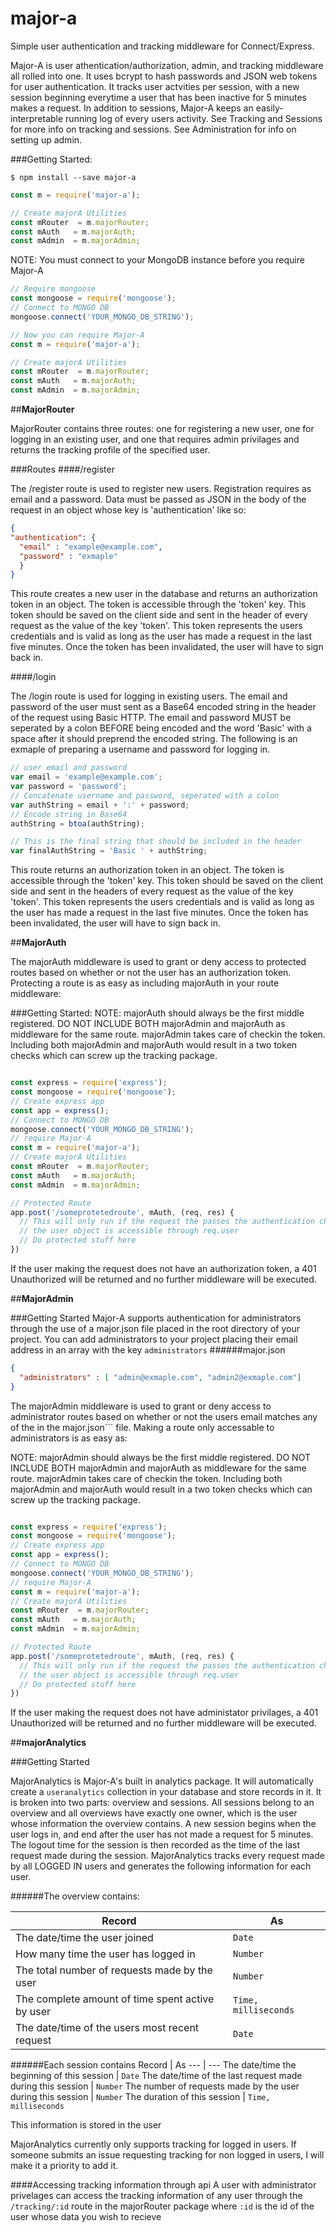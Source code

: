 # major-a

Simple user authentication and tracking middleware for Connect/Express.

Major-A is user athentication/authorization, admin, and tracking middleware all rolled into one. It uses bcrypt to hash passwords and JSON web tokens for user authentication. It tracks user actvities per session, with a new session beginning everytime a user that has been inactive for 5 minutes makes a request. In addition to sessions, Major-A keeps an easily-interpretable running log of every users activity. See Tracking and Sessions for more info on tracking and sessions. See Administration for info on setting up admin.

###Getting Started:
```
$ npm install --save major-a
```

```.js
const m = require('major-a');

// Create majorA Utilities
const mRouter  = m.majorRouter;
const mAuth   = m.majorAuth;
const mAdmin  = m.majorAdmin; 
```
NOTE: You must connect to your MongoDB instance before you require Major-A
```.js
// Require mongoose
const mongoose = require('mongoose');
// Connect to MONGO DB
mongoose.connect('YOUR_MONGO_DB_STRING');

// Now you can require Major-A
const m = require('major-a');

// Create majorA Utilities
const mRouter  = m.majorRouter;
const mAuth   = m.majorAuth;
const mAdmin  = m.majorAdmin; 
```

##**MajorRouter**

MajorRouter contains three routes: one for registering a new user, one for logging in an existing user, and one that requires admin privilages and returns the tracking profile of the specified user.

###Routes
####/register

The /register route is used to register new users. Registration requires as email and a password. Data must be passed as JSON in the body of the request in an object whose key is 'authentication' like so:

```.json
{
"authentication": {
  "email" : "example@example.com",
  "password" : "exmaple"
  }
}
```
This route creates a new user in the database and returns an authorization token in an object. The token is accessible through the 'token' key. This token should be saved on the client side and sent in the header of every request as the value of the key 'token'. This token represents the users credentials and is valid as long as the user has made a request in the last five minutes. Once the token has been invalidated, the user will have to sign back in. 


####/login

The /login route is used for logging in existing users. The email and password of the user must sent as a Base64 encoded string in the header of the request using Basic HTTP. The email and password MUST be seperated by a colon BEFORE being encoded and the word 'Basic' with a space after it should preprend the encoded string. The following is an exmaple of preparing a username and password for logging in.
```.js
// user email and password
var email = 'example@example.com';
var password = 'password';
// Concatenate username and password, seperated with a colon
var authString = email + ':' + password;
// Encode string in Base64
authString = btoa(authString);

// This is the final string that should be included in the header
var finalAuthString = 'Basic ' + authString; 
```
This route returns an authorization token in an object. The token is accessible through the 'token' key. This token should be saved on the client side and sent in the headers of every request as the value of the key 'token'. This token represents the users credentials and is valid as long as the user has made a request in the last five minutes. Once the token has been invalidated, the user will have to sign back in. 

##**MajorAuth**

The majorAuth middleware is used to grant or deny access to protected routes based on whether or not the user has an authorization token. Protecting a route is as easy as including majorAuth in your route middleware:

###Getting Started:
NOTE: majorAuth should always be the first middle registered. DO NOT INCLUDE BOTH majorAdmin and majorAuth as middleware for the same route. majorAdmin takes care of checkin the token. Including both majorAdmin and majorAuth would result in a two token checks which can screw up the tracking package. 
```.js

const express = require('express');
const mongoose = require('mongoose');
// Create express app
const app = express();
// Connect to MONGO DB
mongoose.connect('YOUR_MONGO_DB_STRING');
// require Major-A
const m = require('major-a');
// Create majorA Utilities
const mRouter  = m.majorRouter;
const mAuth   = m.majorAuth;
const mAdmin  = m.majorAdmin; 

// Protected Route
app.post('/someprotetedroute', mAuth, (req, res) {
  // This will only run if the request the passes the authentication check
  // the user object is accessible through req.user
  // Do protected stuff here
})
```

If the user making the request does not have an authorization token, a 401 Unauthorized will be returned and no further middleware will be executed.

##**MajorAdmin**

###Getting Started
Major-A supports authentication for administrators through the use of a major.json file placed in the root directory of your project. You can add administrators to your project placing their email address in an array with the key ```administrators```
######major.json
```.json
{
  "administrators" : [ "admin@exmaple.com", "admin2@exmaple.com"]
}
```

The majorAdmin middleware is used to grant or deny access to administrator routes based on whether or not the users email matches any of the in the major.json``` file. Making a route only accessable to administrators is as easy as:

NOTE: majorAdmin should always be the first middle registered. DO NOT INCLUDE BOTH majorAdmin and majorAuth as middleware for the same route. majorAdmin takes care of checkin the token. Including both majorAdmin and majorAuth would result in a two token checks which can screw up the tracking package. 
```.js

const express = require('express');
const mongoose = require('mongoose');
// Create express app
const app = express();
// Connect to MONGO DB
mongoose.connect('YOUR_MONGO_DB_STRING');
// require Major-A
const m = require('major-a');
// Create majorA Utilities
const mRouter  = m.majorRouter;
const mAuth   = m.majorAuth;
const mAdmin  = m.majorAdmin; 

// Protected Route
app.post('/someprotetedroute', mAuth, (req, res) {
  // This will only run if the request the passes the authentication check
  // the user object is accessible through req.user
  // Do protected stuff here
})
```

If the user making the request does not have administator privilages, a 401 Unauthorized will be returned and no further middleware will be executed.

##**majorAnalytics**

###Getting Started

MajorAnalytics is Major-A's built in analytics package. It will automatically create a `useranalytics` collection in your database and store records in it. It is broken into two parts: overview and sessions. All sessions belong to an overview and all overviews have exactly one owner, which is the user whose information the overview contains. A new session begins when the user logs in, and end after the user has not made a request for 5 minutes. The logout time for the session is then recorded as the time of the last request made during the session. MajorAnalytics tracks every request made by all LOGGED IN users and generates the following information for each user.

######The overview contains:

Record | As 
--- | --- 
The date/time the user joined | `Date` 
How many time the user has logged in | `Number` 
The total number of requests made by the user | `Number` 
The complete amount of time spent active by user | `Time, milliseconds` 
The date/time of the users most recent request | `Date` 

######Each session contains
Record | As 
--- | --- 
The date/time the beginning of this session | `Date` 
The date/time of the last request made during this session | `Number` 
The number of requests made by the user during this session | `Number` 
The duration of this session | `Time, milliseconds` 

This information is stored in the user 

MajorAnalytics currently only supports tracking for logged in users. If someone submits an issue requesting tracking for non logged in users, I will make it a priority to add it. 

####Accessing tracking information through api
A user with administrator privelages can access the tracking information of any user through the `/tracking/:id` route in the majorRouter package where `:id` is the id of the user whose data you wish to recieve




